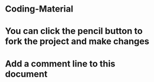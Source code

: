 # Coding-Material
# You can click the pencil button to fork the project and make changes 
# Add a comment line to this document
